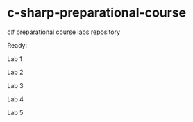 # c-sharp-preparational-course
c# preparational course labs repository

Ready:

Lab 1

Lab 2

Lab 3

Lab 4

Lab 5
